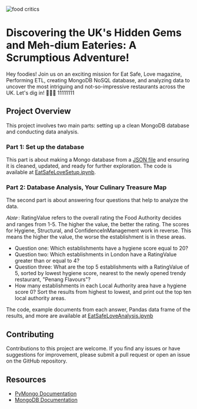![food critics](https://imgc.artprintimages.com/img/print/i-ll-have-the-vegan-new-yorker-cartoon_u-l-pgqpcj0.jpg?artHeight=900&artPerspective=n&artWidth=900&background=fbfbfb)
# Discovering the UK's Hidden Gems and Meh-dium Eateries: A Scrumptious Adventure!
Hey foodies! Join us on an exciting mission for Eat Safe, Love magazine, Performing ETL, creating MongoDB NoSQL database, and analyzing data to uncover the most intriguing and not-so-impressive restaurants across the  UK. Let's dig in! 🍔🍕🍰 11111111

## Project Overview
This project involves two main parts: setting up a clean MongoDB database and conducting data analysis.


### Part 1: Set up the database
This part is about making a Mongo database from a [JSON file](https://github.com/MahsaBakhtiari/nosql-challenge/tree/main/Resources) and  ensuring it is cleaned, updated, and ready for further exploration. The code is available at [EatSafeLoveSetup.ipynb](https://github.com/MahsaBakhtiari/nosql-challenge/blob/main/EatSafeLoveSetup.ipynb).

### Part 2: Database Analysis, Your Culinary Treasure Map
The second part is about answering four questions that help to analyze the data. 

$𝑁𝑜𝑡𝑒$ :
  RatingValue refers to the overall rating the Food Authority decides and ranges from 1-5. The higher the value, the better the rating. The scores for Hygiene, Structural, and ConfidenceInManagement work in reverse. This means the higher the value, the worse the establishment is in these areas.
* Question one: Which establishments have a hygiene score equal to 20?
* Question two: Which establishments in London have a RatingValue greater than or equal to 4?
* Question three: What are the top 5 establishments with a RatingValue of 5, sorted by lowest hygiene score, nearest to the newly opened  trendy restaurant, "Penang Flavours"?
* How many establishments in each Local Authority area have a hygiene score 0? Sort the results from highest to lowest, and print out the top ten local authority areas.

The code, example documents from each answer, Pandas data frame of the results, and more are available at [EatSafeLoveAnalysis.ipynb](https://github.com/MahsaBakhtiari/nosql-challenge/blob/main/EatSafeLoveAnalysis.ipynb)

## Contributing

Contributions to this project are welcome. If you find any issues or have suggestions for improvement, please submit a pull  request or open an issue on the GitHub repository.

## Resources
* [PyMongo Documentation](https://pymongo.readthedocs.io/en/stable/)
* [MongoDB Documentation](https://www.mongodb.com/docs/)








